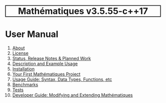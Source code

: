 <h1 style='border: 2px solid; text-align: center'>Mathématiques v3.5.55-c++17</h1>

# User Manual

1. [About](about/README.md)<br>
2. [License](license/README.md)<br>
3. [Status, Release Notes & Planned Work](status-release/README.md)<br>
4. [Description and Example Usage](description-examples/README.md)<br>
5. [Installation](installation/README.md)<br>
6. [Your First Mathématiques Project](first-project/README.md)<br>
7. [Usage Guide: Syntax, Data Types, Functions, etc](usage-guide/README.md)<br>
8. [Benchmarks](benchmarks/README.md)<br>
9. [Tests](test/README.md)<br>
10. [Developer Guide: Modifying and Extending Mathématiques](developer-guide/README.md)<br>
